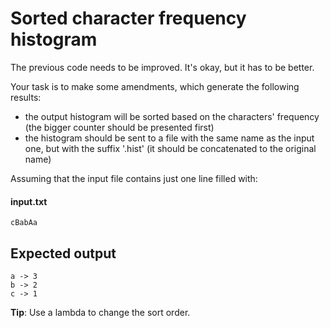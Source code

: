 # Sorted character frequency histogram
The previous code needs to be improved. It's okay, but it has to be better.

Your task is to make some amendments, which generate the following results:
 - the output histogram will be sorted based on the characters' frequency (the bigger counter should be presented first)
 - the histogram should be sent to a file with the same name as the input one, but with the suffix '.hist' (it should be concatenated to the original name)

Assuming that the input file contains just one line filled with:

#### input.txt
```
cBabAa
```

## Expected output
```
a -> 3
b -> 2
c -> 1
```

**Tip**: Use a lambda to change the sort order.